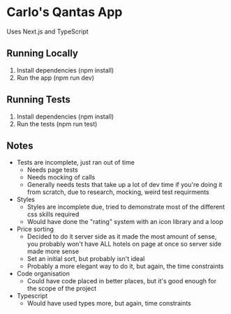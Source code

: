 # Carlo's Qantas App

Uses Next.js and TypeScript

## Running Locally
1. Install dependencies (npm install)
2. Run the app (npm run dev)

## Running Tests
1. Install dependencies (npm install)
2. Run the tests (npm run test)

## Notes
- Tests are incomplete, just ran out of time
    - Needs page tests
    - Needs mocking of calls
    - Generally needs tests that take up a lot of dev time if you're doing it from scratch, due to research, mocking, weird test requirments
- Styles
    - Styles are incomplete due, tried to demonstrate most of the different css skills required
    - Would have done the "rating" system with an icon library and a loop
- Price sorting 
    - Decided to do it server side as it made the most amount of sense, you probably won't have ALL hotels on page at once so server side made more sense
    - Set an initial sort, but probably isn't ideal
    - Probably a more elegant way to do it, but again, the time constraints
- Code organisation
    - Could have code placed in better places, but it's good enough for the scope of the project
- Typescript
    - Would have used types more, but again, time constraints
